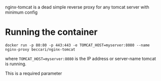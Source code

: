 nginx-tomcat is a dead simple reverse proxy for any tomcat server with minimum config

# Running the container

`docker run -p 80:80 -p 443:443 -e TOMCAT_HOST=myserver:8080 --name nginx-proxy beccari/nginx-tomcat`

where `TOMCAT_HOST=myserver:8080` is the IP address or server-name tomcat is running.

This is a required parameter
